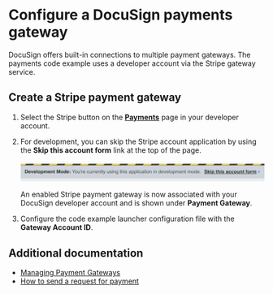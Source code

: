 # Configure a DocuSign payments gateway

DocuSign offers built-in connections to multiple payment gateways. The payments code example uses a developer account via the Stripe gateway service.


## Create a Stripe payment gateway

1. Select the Stripe button on the [**Payments**](https://admindemo.docusign.com/authenticate?goTo=payments) page in your developer account.

1. For development, you can skip the Stripe account application by using the **Skip this account form** link at the top of the page.<br />

   ![Skipping the Stripe account form](docs/stripe_skip_account_form_link.png) 

   An enabled Stripe payment gateway is now associated with your DocuSign developer account and is shown under  **Payment Gateway**.

1. Configure the code example launcher configuration file with the **Gateway Account ID**.


## Additional documentation
* [Managing Payment Gateways](https://support.docusign.com/en/guides/managing-payment-gateways)
* [How to send a request for payment](https://developers.docusign.com/docs/esign-rest-api/how-to/request-a-payment)  
